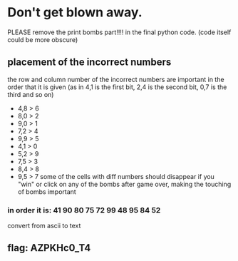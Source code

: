 # Don't get blown away.
PLEASE remove the print bombs part!!!! in the final python code. (code itself could be more obscure)

## placement of the incorrect numbers
the row and column number of the incorrect numbers are important in the order that it is given (as in 4,1 is the first bit, 2,4 is the second bit, 0,7 is the third and so on)
- 4,8 > 6
- 8,0 > 2
- 9,0 > 1
- 7,2 > 4
- 9,9 > 5
- 4,1 > 0
- 5,2 > 9
- 7,5 > 3
- 8,4 > 8 
- 9,5 > 7
some of the cells with diff numbers should disappear if you "win" or click on any of the bombs after game over, making the touching of bombs important

### in order it is: 41 90 80 75 72 99 48 95 84 52
convert from ascii to text 

## flag: AZPKHc0_T4
